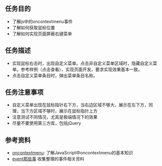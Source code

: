 ## 任务目的
- 了解js中的oncontextmenu事件
- 了解如何获取鼠标位置
- 了解如何实现页面屏蔽右键菜单

## 任务描述
- 实现鼠标右击时，出现自定义菜单。点击非自定义菜单区域时，隐藏自定义菜单。参考样例（点击查看），实现页面开发，要求实现效果基本一致。
- 点击自定义菜单条目时，弹出菜单条目名称。

## 任务注意事项
- 自定义菜单出现在鼠标指针右下方，当右边区域不够大，展示在左下方，同理，当下方区域不够时，展示在鼠标指针上方
- 注意测试不同情况，尤其是极端情况下的效果
- 尽量不要使用第三方库，包括jQuery

## 参考资料
- [oncontextmenu](http://www.runoob.com/jsref/event-oncontextmenu.html): 了解JavaScript中oncontextmenu的基本知识
- [event那些事](http://xchb.work/2016/07/25/event%E9%82%A3%E4%BA%9B%E4%BA%8B/) 收集整理的事件相关资料
